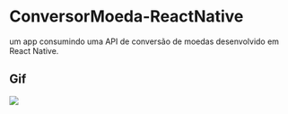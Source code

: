 # ConversorMoeda-ReactNative
um app consumindo uma API de conversão de moedas desenvolvido em React Native.

## Gif
![](https://j.gifs.com/oVEywz.gif)
